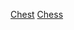 [Chest](https://vectorportal.com/vector/treasure-chest-with-coins/31334)
[Chess](https://openclipart.org/detail/232908/rook-chess-piece)
